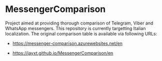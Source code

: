 # MessengerComparison
Project aimed at providing thorough comparison of Telegram, Viber and WhatsApp messengers.
This repository is currently targetting Italian localization.
The original comparison table is available via following URLs:

- https://messenger-comparison.azurewebsites.net/en

- https://jayxt.github.io/MessengerComparison/en
